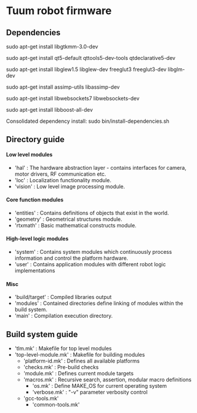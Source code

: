 # Tuum robot firmware

## Dependencies

sudo apt-get install libgtkmm-3.0-dev

sudo apt-get install qt5-default qttools5-dev-tools qtdeclarative5-dev

sudo apt-get install libglew1.5 libglew-dev freeglut3 freeglut3-dev libglm-dev

sudo apt-get install assimp-utils libassimp-dev

sudo apt-get install libwebsockets7 libwebsockets-dev

sudo apt-get install libboost-all-dev

Consolidated dependency install:
sudo bin/install-dependencies.sh


## Directory guide

#### Low level modules
- 'hal' : The hardware abstraction layer - contains interfaces for camera, motor drivers, RF communication etc.
- 'loc' : Localization functionality module.
- 'vision' : Low level image processing module.

#### Core function modules
- 'entities' : Contains definitions of objects that exist in the world.
- 'geometry' : Geometrical structures module.
- 'rtxmath' : Basic mathematical constructs module.

#### High-level logic modules
- 'system' : Contains system modules which continuously process information and control the platform hardware.
- 'user' : Contains application modules with different robot logic implementations


#### Misc
- 'build/target' : Compiled libraries output
-  'modules' : Contained directories define linking of modules within the build system.
-  'main' : Compilation execution directory.


## Build system guide

-  'tlm.mk' : Makefile for top level modules
  - 'top-level-module.mk' : Makefile for building modules
    - 'platform-id.mk' : Defines all available platforms
    - 'checks.mk' : Pre-build checks
    - 'module.mk' : Defines current module targets
    - 'macros.mk' : Recursive search, assertion, modular macro definitions
      - 'os.mk' : Define MAKE_OS for current operating system
      - 'verbose.mk' : "-v" parameter verbosity control
    - 'gcc-tools.mk'
      - 'common-tools.mk'
